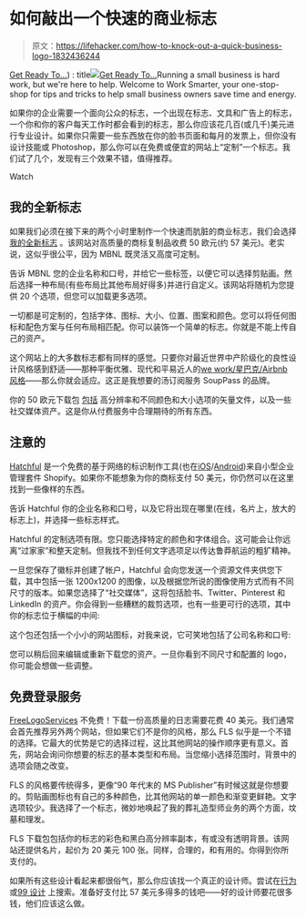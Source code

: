 # 如何敲出一个快速的商业标志

> 原文：<https://lifehacker.com/how-to-knock-out-a-quick-business-logo-1832436244>

[Get Ready To...](https://worksmarter.kinja.com)) : title[![](../Images/6df5a12c55ead4b12ad20872c9620c3d.png)](https://worksmarter.kinja.com)[Get Ready To...](https://worksmarter.kinja.com)Running a small business is hard work, but we're here to help. Welcome to Work Smarter, your one-stop-shop for tips and tricks to help small business owners save time and energy.

如果你的企业需要一个面向公众的标志，一个出现在标志、文具和广告上的标志，一个你和你的客户每天工作时都会看到的标志，那么你应该花几百(或几千)美元进行专业设计。如果你只需要一些东西放在你的脸书页面和每月的发票上，但你没有设计技能或 Photoshop，那么你可以在免费或便宜的网站上“定制”一个标志。我们试了几个，发现有三个效果不错，值得推荐。

Watch

## 我的全新标志

如果我们必须在接下来的两个小时里制作一个快速而肮脏的商业标志，我们会选择 [我的全新标志](https://mybrandnewlogo.com/) 。该网站对高质量的商标复制品收费 50 欧元(约 57 美元)。老实说，这似乎很公平，因为 MBNL 既灵活又高度可定制。

告诉 MBNL 您的企业名称和口号，并给它一些标签，以便它可以选择剪贴画。然后选择一种布局(有些布局比其他布局好得多)并进行自定义。该网站将随机为您提供 20 个选项，但您可以加载更多选项。

一切都是可定制的，包括字体、图标、大小、位置、图案和颜色。您可以将任何图标和配色方案与任何布局相匹配。你可以装饰一个简单的标志。你就是不能上传自己的资产。

这个网站上的大多数标志都有同样的感觉。只要你对最近世界中产阶级化的良性设计风格感到舒适——那种平衡优雅、现代和平易近人的[we work/星巴克/Airbnb 风格](https://www.theverge.com/2016/8/3/12325104/airbnb-aesthetic-global-minimalism-startup-gentrification)——那么你就会适应。这正是我想要的汤订阅服务 SoupPass 的品牌。

你的 50 欧元下载包 [包括](https://mybrandnewlogo.com/pricing) 高分辨率和不同颜色和大小选项的矢量文件，以及一些社交媒体资产。这是你从付费服务中合理期待的所有东西。

## 注意的

[Hatchful](https://hatchful.shopify.com/) 是一个免费的基于网络的标识制作工具(也在[iOS](https://itunes.apple.com/us/app/logo-maker-logo-designer/id1271492340?mt=8)/[Android](https://play.google.com/store/apps/details?id=com.shopify.logomaker.hatchful))来自小型企业管理套件 Shopify。如果你不能想象为你的商标支付 50 美元，你仍然可以在这里找到一些像样的东西。

告诉 Hatchful 你的企业名称和口号，以及它将出现在哪里(在线，名片上，放大的标志上)，并选择一些标志样式。

Hatchful 的定制选项有限。您只能选择特定的颜色和字体组合。这可能会让你远离“过家家”和整天定制。但我找不到任何文字选项足以传达鲁莽航运的粗犷精神。

一旦您保存了徽标并创建了帐户，Hatchful 会向您发送一个资源文件夹供您下载，其中包括一张 1200x1200 的图像，以及根据您所说的图像使用方式而有不同尺寸的版本。如果您选择了“社交媒体”，这将包括脸书、Twitter、Pinterest 和 LinkedIn 的资产。你会得到一些糟糕的裁剪选项，也有一些更可行的选项，其中你的标志位于横幅的中间:

这个包还包括一个小小的网站图标，对我来说，它可笑地包括了公司名称和口号:

您可以稍后回来编辑或重新下载您的资产。一旦你看到不同尺寸和配置的 logo，你可能会想做一些调整。

## 免费登录服务

[FreeLogoServices](https://www.freelogoservices.com/) 不免费！下载一份高质量的日志需要花费 40 美元。我们通常会首先推荐另外两个网站，但如果它们不是你的风格，那么 FLS 似乎是一个不错的选择。它最大的优势是它的选择过程，这比其他网站的操作顺序更有意义。首先，网站会询问你想要的标志的基本类型和布局。当您缩小选择范围时，背景中的选项会随之改变。

FLS 的风格要传统得多，更像“90 年代末的 MS Publisher”有时候这就是你想要的。剪贴画图标也有自己的多种颜色，比其他网站的单一颜色和渐变更鲜艳。文字选项较少。我选择了一个标志，微妙地唤起了我的葬礼造型师业务的两个方面，坟墓和理发。

FLS 下载包包括你的标志的彩色和黑白高分辨率副本，有或没有透明背景。该网站还提供名片，起价为 20 美元 100 张。同样，合理的，和有用的。你得到你所支付的。

如果所有这些设计看起来都很俗气，那么你应该找一个真正的设计师。尝试在[行为](https://www.behance.net/search?field=44&content=projects&sort=featured_date&time=week&featured_on_behance=true) 或[99 设计](https://99designs.com/designers/search) 上搜索。准备好支付比 57 美元多得多的钱吧——好的设计师要花很多钱，他们应该这么做。